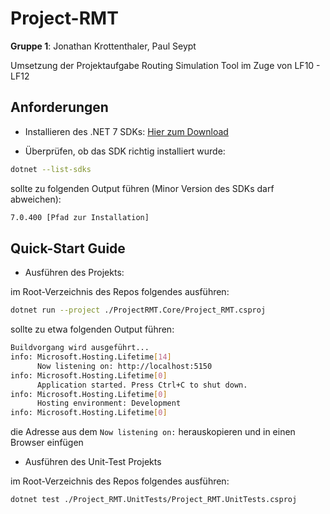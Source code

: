 # Project-RMT
**Gruppe 1**: Jonathan Krottenthaler, Paul Seypt

Umsetzung der Projektaufgabe Routing Simulation Tool im Zuge von LF10 - LF12

## Anforderungen

- Installieren des .NET 7 SDKs: [Hier zum Download](https://dotnet.microsoft.com/en-us/download)

- Überprüfen, ob das SDK richtig installiert wurde:
```bash
dotnet --list-sdks
```

sollte zu folgenden Output führen (Minor Version des SDKs darf abweichen):
```bash
7.0.400 [Pfad zur Installation]
```


## Quick-Start Guide

- Ausführen des Projekts:

im Root-Verzeichnis des Repos folgendes ausführen:
```bash
dotnet run --project ./ProjectRMT.Core/Project_RMT.csproj
```

sollte zu etwa folgenden Output führen:
```bash
Buildvorgang wird ausgeführt...
info: Microsoft.Hosting.Lifetime[14]
      Now listening on: http://localhost:5150
info: Microsoft.Hosting.Lifetime[0]
      Application started. Press Ctrl+C to shut down.
info: Microsoft.Hosting.Lifetime[0]
      Hosting environment: Development
info: Microsoft.Hosting.Lifetime[0]
```
die Adresse aus dem ``Now listening on:`` herauskopieren und in einen Browser einfügen

- Ausführen des Unit-Test Projekts

im Root-Verzeichnis des Repos folgendes ausführen:
```bash
dotnet test ./Project_RMT.UnitTests/Project_RMT.UnitTests.csproj
```

